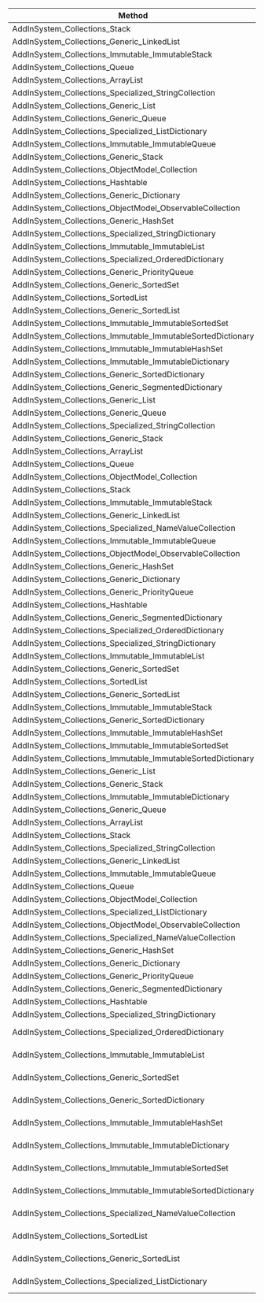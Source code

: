 | Method                                                      | N      | Mean                | Error            | StdDev            | Median              | Gen0       | Gen1      | Gen2      | Allocated   |
|------------------------------------------------------------ |------- |--------------------:|-----------------:|------------------:|--------------------:|-----------:|----------:|----------:|------------:|
| AddInSystem_Collections_Stack                               | 10     |            990.5 ns |          6.95 ns |          90.15 ns |          1,000.0 ns |          - |         - |         - |       536 B |
| AddInSystem_Collections_Generic_LinkedList                  | 10     |          1,068.3 ns |          9.13 ns |         120.85 ns |          1,050.0 ns |          - |         - |         - |       920 B |
| AddInSystem_Collections_Immutable_ImmutableStack            | 10     |          1,145.0 ns |          6.49 ns |          84.08 ns |          1,100.0 ns |          - |         - |         - |       720 B |
| AddInSystem_Collections_Queue                               | 10     |          1,230.7 ns |          8.95 ns |         116.54 ns |          1,200.0 ns |          - |         - |         - |       728 B |
| AddInSystem_Collections_ArrayList                           | 10     |          1,398.8 ns |          6.73 ns |          86.42 ns |          1,400.0 ns |          - |         - |         - |       728 B |
| AddInSystem_Collections_Specialized_StringCollection        | 10     |          1,420.5 ns |          8.71 ns |         112.00 ns |          1,400.0 ns |          - |         - |         - |       752 B |
| AddInSystem_Collections_Generic_List                        | 10     |          1,504.8 ns |          7.78 ns |         101.21 ns |          1,500.0 ns |          - |         - |         - |       728 B |
| AddInSystem_Collections_Generic_Queue                       | 10     |          1,552.7 ns |          7.09 ns |          90.86 ns |          1,550.0 ns |          - |         - |         - |       736 B |
| AddInSystem_Collections_Specialized_ListDictionary          | 10     |          1,577.1 ns |         10.35 ns |         136.64 ns |          1,600.0 ns |          - |         - |         - |       840 B |
| AddInSystem_Collections_Immutable_ImmutableQueue            | 10     |          1,629.4 ns |          6.15 ns |          79.39 ns |          1,600.0 ns |          - |         - |         - |      1120 B |
| AddInSystem_Collections_Generic_Stack                       | 10     |          1,805.2 ns |          7.70 ns |          99.05 ns |          1,800.0 ns |          - |         - |         - |       728 B |
| AddInSystem_Collections_ObjectModel_Collection              | 10     |          1,896.7 ns |         10.35 ns |         135.13 ns |          1,900.0 ns |          - |         - |         - |       464 B |
| AddInSystem_Collections_Hashtable                           | 10     |          1,940.7 ns |          8.97 ns |         115.08 ns |          1,900.0 ns |          - |         - |         - |       904 B |
| AddInSystem_Collections_Generic_Dictionary                  | 10     |          2,576.0 ns |         10.14 ns |         131.70 ns |          2,600.0 ns |          - |         - |         - |      1392 B |
| AddInSystem_Collections_ObjectModel_ObservableCollection    | 10     |          2,588.3 ns |          9.81 ns |         125.66 ns |          2,600.0 ns |          - |         - |         - |      1504 B |
| AddInSystem_Collections_Generic_HashSet                     | 10     |          2,617.9 ns |          8.74 ns |         112.46 ns |          2,600.0 ns |          - |         - |         - |      1160 B |
| AddInSystem_Collections_Specialized_StringDictionary        | 10     |          2,780.8 ns |         11.24 ns |         145.33 ns |          2,800.0 ns |          - |         - |         - |      1216 B |
| AddInSystem_Collections_Immutable_ImmutableList             | 10     |          2,790.2 ns |         14.51 ns |         188.05 ns |          2,800.0 ns |          - |         - |         - |      2320 B |
| AddInSystem_Collections_Specialized_OrderedDictionary       | 10     |          3,028.3 ns |         11.07 ns |         145.03 ns |          3,000.0 ns |          - |         - |         - |      1896 B |
| AddInSystem_Collections_Generic_PriorityQueue               | 10     |          3,992.4 ns |         18.64 ns |         242.01 ns |          4,000.0 ns |          - |         - |         - |       968 B |
| AddInSystem_Collections_Generic_SortedSet                   | 10     |          4,239.6 ns |         18.94 ns |         246.85 ns |          4,200.0 ns |          - |         - |         - |       928 B |
| AddInSystem_Collections_SortedList                          | 10     |          4,389.7 ns |         14.90 ns |         192.45 ns |          4,300.0 ns |          - |         - |         - |       504 B |
| AddInSystem_Collections_Generic_SortedList                  | 10     |          5,385.9 ns |         16.70 ns |         215.56 ns |          5,300.0 ns |          - |         - |         - |      1056 B |
| AddInSystem_Collections_Immutable_ImmutableSortedSet        | 10     |          5,767.6 ns |         23.33 ns |         302.03 ns |          5,750.0 ns |          - |         - |         - |      2304 B |
| AddInSystem_Collections_Immutable_ImmutableSortedDictionary | 10     |          6,019.8 ns |         22.94 ns |         297.07 ns |          6,000.0 ns |          - |         - |         - |      2672 B |
| AddInSystem_Collections_Immutable_ImmutableHashSet          | 10     |          6,047.7 ns |         18.61 ns |         240.77 ns |          6,000.0 ns |          - |         - |         - |      2504 B |
| AddInSystem_Collections_Immutable_ImmutableDictionary       | 10     |          6,380.6 ns |         21.02 ns |         272.70 ns |          6,300.0 ns |          - |         - |         - |      2848 B |
| AddInSystem_Collections_Generic_SortedDictionary            | 10     |          6,634.7 ns |         29.20 ns |         379.99 ns |          6,600.0 ns |          - |         - |         - |      1072 B |
| AddInSystem_Collections_Generic_SegmentedDictionary         | 10     |          9,529.5 ns |        375.19 ns |       4,996.27 ns |          6,900.0 ns |          - |         - |         - |    230192 B |
| AddInSystem_Collections_Generic_List                        | 1000   |         11,496.6 ns |        188.74 ns |       2,495.61 ns |         10,400.0 ns |          - |         - |         - |     16664 B |
| AddInSystem_Collections_Generic_Queue                       | 1000   |         11,593.6 ns |        173.94 ns |       2,250.82 ns |         10,700.0 ns |          - |         - |         - |     17008 B |
| AddInSystem_Collections_Specialized_StringCollection        | 1000   |         11,727.9 ns |        185.30 ns |       2,395.84 ns |         10,600.0 ns |          - |         - |         - |     17024 B |
| AddInSystem_Collections_Generic_Stack                       | 1000   |         12,308.2 ns |        192.00 ns |       2,546.16 ns |         11,600.0 ns |          - |         - |         - |     17000 B |
| AddInSystem_Collections_ArrayList                           | 1000   |         16,425.8 ns |         70.86 ns |         888.45 ns |         16,100.0 ns |          - |         - |         - |     17000 B |
| AddInSystem_Collections_Queue                               | 1000   |         17,478.2 ns |        160.05 ns |       2,046.94 ns |         16,600.0 ns |          - |         - |         - |     16720 B |
| AddInSystem_Collections_ObjectModel_Collection              | 1000   |         17,604.6 ns |        200.51 ns |       2,613.91 ns |         16,300.0 ns |          - |         - |         - |     17024 B |
| AddInSystem_Collections_Stack                               | 1000   |         17,917.6 ns |        192.19 ns |       2,501.32 ns |         17,050.0 ns |          - |         - |         - |     21024 B |
| AddInSystem_Collections_Immutable_ImmutableStack            | 1000   |         21,049.8 ns |        351.46 ns |       4,487.34 ns |         21,500.0 ns |          - |         - |         - |     32400 B |
| AddInSystem_Collections_Generic_LinkedList                  | 1000   |         25,365.6 ns |        385.74 ns |       5,009.45 ns |         24,900.0 ns |          - |         - |         - |     48104 B |
| AddInSystem_Collections_Specialized_NameValueCollection     | 10     |         26,301.9 ns |         51.52 ns |         633.48 ns |         26,200.0 ns |          - |         - |         - |      2560 B |
| AddInSystem_Collections_Immutable_ImmutableQueue            | 1000   |         33,837.4 ns |      1,110.78 ns |      14,987.02 ns |         37,750.0 ns |          - |         - |         - |     72400 B |
| AddInSystem_Collections_ObjectModel_ObservableCollection    | 1000   |         35,483.6 ns |        523.33 ns |       6,582.69 ns |         32,600.0 ns |          - |         - |         - |     88720 B |
| AddInSystem_Collections_Generic_HashSet                     | 1000   |         39,075.3 ns |      1,227.72 ns |      15,621.99 ns |         32,150.0 ns |          - |         - |         - |     73216 B |
| AddInSystem_Collections_Generic_Dictionary                  | 1000   |         46,216.3 ns |      1,159.76 ns |      15,262.05 ns |         38,300.0 ns |          - |         - |         - |    102616 B |
| AddInSystem_Collections_Generic_PriorityQueue               | 1000   |         86,412.1 ns |      1,558.35 ns |      20,816.70 ns |         84,600.0 ns |          - |         - |         - |     33368 B |
| AddInSystem_Collections_Hashtable                           | 1000   |         88,079.7 ns |        942.20 ns |      12,715.68 ns |         91,800.0 ns |          - |         - |         - |     87496 B |
| AddInSystem_Collections_Generic_SegmentedDictionary         | 1000   |         97,299.1 ns |      1,400.34 ns |      18,941.76 ns |         91,100.0 ns |          - |         - |         - |    230192 B |
| AddInSystem_Collections_Specialized_OrderedDictionary       | 1000   |        110,556.7 ns |      2,005.56 ns |      26,997.85 ns |        110,150.0 ns |          - |         - |         - |    136488 B |
| AddInSystem_Collections_Specialized_StringDictionary        | 1000   |        146,277.5 ns |      3,713.00 ns |      50,363.32 ns |        133,400.0 ns |          - |         - |         - |     87856 B |
| AddInSystem_Collections_Immutable_ImmutableList             | 1000   |        194,776.1 ns |      5,292.41 ns |      71,786.47 ns |        152,800.0 ns |          - |         - |         - |    503296 B |
| AddInSystem_Collections_Generic_SortedSet                   | 1000   |        408,728.2 ns |      4,776.08 ns |      64,030.59 ns |        385,200.0 ns |          - |         - |         - |     48448 B |
| AddInSystem_Collections_SortedList                          | 1000   |        454,358.7 ns |      4,256.17 ns |      56,039.65 ns |        455,000.0 ns |          - |         - |         - |     33336 B |
| AddInSystem_Collections_Generic_SortedList                  | 1000   |        489,352.7 ns |      4,710.95 ns |      62,962.44 ns |        506,550.0 ns |          - |         - |         - |     33600 B |
| AddInSystem_Collections_Immutable_ImmutableStack            | 100000 |        521,009.6 ns |      1,840.11 ns |      23,877.10 ns |        513,200.0 ns |          - |         - |         - |   3200112 B |
| AddInSystem_Collections_Generic_SortedDictionary            | 1000   |        570,675.3 ns |     16,794.91 ns |     227,692.32 ns |        448,550.0 ns |          - |         - |         - |     56512 B |
| AddInSystem_Collections_Immutable_ImmutableHashSet          | 1000   |        628,060.4 ns |     12,676.24 ns |     172,027.22 ns |        705,950.0 ns |          - |         - |         - |    593392 B |
| AddInSystem_Collections_Immutable_ImmutableSortedSet        | 1000   |        659,272.5 ns |     13,171.97 ns |     178,530.52 ns |        589,500.0 ns |          - |         - |         - |    500064 B |
| AddInSystem_Collections_Immutable_ImmutableSortedDictionary | 1000   |        661,189.0 ns |     11,643.54 ns |     157,576.19 ns |        607,600.0 ns |          - |         - |         - |    590536 B |
| AddInSystem_Collections_Generic_List                        | 100000 |        668,377.3 ns |      4,285.36 ns |      55,758.85 ns |        656,000.0 ns |          - |         - |         - |   2097936 B |
| AddInSystem_Collections_Generic_Stack                       | 100000 |        679,956.7 ns |      4,844.55 ns |      63,650.62 ns |        666,700.0 ns |          - |         - |         - |   2097600 B |
| AddInSystem_Collections_Immutable_ImmutableDictionary       | 1000   |        691,307.3 ns |     12,284.33 ns |     165,996.49 ns |        677,550.0 ns |          - |         - |         - |    664144 B |
| AddInSystem_Collections_Generic_Queue                       | 100000 |        868,582.0 ns |     11,030.16 ns |     146,540.21 ns |        817,000.0 ns |          - |         - |         - |   2097608 B |
| AddInSystem_Collections_ArrayList                           | 100000 |        908,221.7 ns |     11,070.84 ns |     145,688.80 ns |        861,550.0 ns |          - |         - |         - |   2097648 B |
| AddInSystem_Collections_Stack                               | 100000 |        915,896.7 ns |     11,463.82 ns |     152,381.23 ns |        860,100.0 ns |          - |         - |         - |   2621816 B |
| AddInSystem_Collections_Specialized_StringCollection        | 100000 |        916,310.9 ns |     12,760.80 ns |     169,043.85 ns |        863,225.0 ns |          - |         - |         - |   2097624 B |
| AddInSystem_Collections_Generic_LinkedList                  | 100000 |        991,198.4 ns |      3,135.40 ns |      41,117.55 ns |        979,600.0 ns |          - |         - |         - |   4800152 B |
| AddInSystem_Collections_Immutable_ImmutableQueue            | 100000 |      1,097,974.5 ns |      4,267.78 ns |      55,666.21 ns |      1,076,150.0 ns |          - |         - |         - |   7200064 B |
| AddInSystem_Collections_Queue                               | 100000 |      1,191,991.4 ns |     20,207.74 ns |     265,075.17 ns |      1,100,400.0 ns |          - |         - |         - |   2097368 B |
| AddInSystem_Collections_ObjectModel_Collection              | 100000 |      1,219,195.8 ns |      8,491.24 ns |     111,294.18 ns |      1,189,950.0 ns |          - |         - |         - |   2097624 B |
| AddInSystem_Collections_Specialized_ListDictionary          | 1000   |      1,434,377.2 ns |     20,663.92 ns |     266,066.56 ns |      1,285,700.0 ns |          - |         - |         - |     40440 B |
| AddInSystem_Collections_ObjectModel_ObservableCollection    | 100000 |      2,457,314.0 ns |     13,007.59 ns |     173,307.82 ns |      2,431,175.0 ns |          - |         - |         - |   9297704 B |
| AddInSystem_Collections_Specialized_NameValueCollection     | 1000   |      2,462,796.8 ns |     16,149.23 ns |     215,333.57 ns |      2,410,800.0 ns |          - |         - |         - |    200512 B |
| AddInSystem_Collections_Generic_HashSet                     | 100000 |      4,661,467.1 ns |     15,922.06 ns |     213,075.07 ns |      4,656,700.0 ns |          - |         - |         - |   6037688 B |
| AddInSystem_Collections_Generic_Dictionary                  | 100000 |      5,597,839.9 ns |     20,305.56 ns |     265,427.42 ns |      5,563,050.0 ns |  1000.0000 | 1000.0000 | 1000.0000 |   8460864 B |
| AddInSystem_Collections_Generic_PriorityQueue               | 100000 |      6,282,565.2 ns |     13,364.54 ns |     178,109.99 ns |      6,265,100.0 ns |          - |         - |         - |   4194736 B |
| AddInSystem_Collections_Generic_SegmentedDictionary         | 100000 |      6,557,064.1 ns |     19,222.27 ns |     252,891.57 ns |      6,514,400.0 ns |          - |         - |         - |   6195776 B |
| AddInSystem_Collections_Hashtable                           | 100000 |     13,242,992.8 ns |     53,270.25 ns |     702,513.44 ns |     13,135,700.0 ns |          - |         - |         - |   7244632 B |
| AddInSystem_Collections_Specialized_StringDictionary        | 100000 |     14,264,862.9 ns |     43,904.75 ns |     589,667.21 ns |     14,199,400.0 ns |          - |         - |         - |   7244656 B |
| AddInSystem_Collections_Specialized_OrderedDictionary       | 100000 |     15,123,645.9 ns |     41,676.96 ns |     560,033.28 ns |     15,083,600.0 ns |  1000.0000 | 1000.0000 | 1000.0000 |  12546992 B |
| AddInSystem_Collections_Immutable_ImmutableList             | 100000 |     31,890,259.1 ns |     45,387.31 ns |     597,282.57 ns |     31,841,050.0 ns | 10000.0000 | 2000.0000 | 1000.0000 |  82509008 B |
| AddInSystem_Collections_Generic_SortedSet                   | 100000 |     80,819,373.5 ns |    232,370.66 ns |   3,053,844.56 ns |     79,797,650.0 ns |          - |         - |         - |   4800112 B |
| AddInSystem_Collections_Generic_SortedDictionary            | 100000 |     83,878,243.7 ns |    139,992.17 ns |   1,834,375.84 ns |     83,611,900.0 ns |          - |         - |         - |   5600176 B |
| AddInSystem_Collections_Immutable_ImmutableHashSet          | 100000 |    103,677,933.4 ns |     91,313.45 ns |   1,183,250.80 ns |    103,718,500.0 ns | 12000.0000 | 3000.0000 | 1000.0000 |  97254160 B |
| AddInSystem_Collections_Immutable_ImmutableDictionary       | 100000 |    123,359,020.9 ns |    377,433.77 ns |   4,878,712.54 ns |    125,616,400.0 ns | 14000.0000 | 4000.0000 | 1000.0000 | 109313608 B |
| AddInSystem_Collections_Immutable_ImmutableSortedSet        | 100000 |    144,864,556.9 ns |     97,566.62 ns |   1,268,099.04 ns |    144,738,600.0 ns | 10000.0000 | 3000.0000 | 1000.0000 |  82309952 B |
| AddInSystem_Collections_Immutable_ImmutableSortedDictionary | 100000 |    158,479,963.7 ns |    197,481.54 ns |   2,558,286.13 ns |    157,812,300.0 ns | 12000.0000 | 3000.0000 | 1000.0000 |  96847000 B |
| AddInSystem_Collections_Specialized_NameValueCollection     | 100000 |    245,433,351.3 ns |    173,962.66 ns |   2,289,293.48 ns |    245,413,200.0 ns |  2000.0000 | 1000.0000 | 1000.0000 |  18945704 B |
| AddInSystem_Collections_SortedList                          | 100000 |    796,807,906.0 ns |    310,991.21 ns |   4,035,399.73 ns |    796,481,900.0 ns |          - |         - |         - |   4194872 B |
| AddInSystem_Collections_Generic_SortedList                  | 100000 |    809,517,549.4 ns |    609,381.21 ns |   7,740,715.17 ns |    807,817,300.0 ns |          - |         - |         - |   4195184 B |
| AddInSystem_Collections_Specialized_ListDictionary          | 100000 | 13,421,171,238.9 ns | 31,911,389.11 ns | 416,683,716.28 ns | 13,374,687,050.0 ns |          - |         - |         - |   4000440 B |